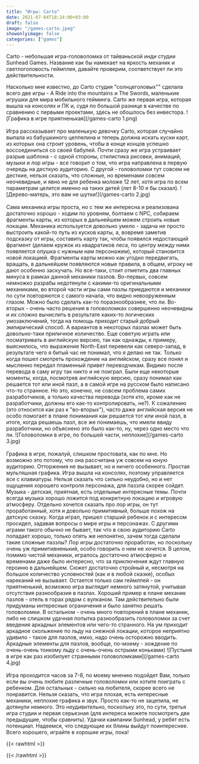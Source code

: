 ```yaml
---
title: "Игры: Carto"
date: 2021-07-04T18:24:00+03:00
draft: false
image: "/games-carto.jpeg"
showonlyimage: false
categories: ["games"]
---
```

Carto - небольшая игра-головоломка от тайваньской инди студии Sunhead Games. Название как бы намекает на яркость механик и светлоголовость геймплея, давайте проверим, соответствует ли это действительности.
<!--more-->
Насколько мне известно, до Carto студия "солнцеголовых"" сделала всего две игры - A Ride into the mountains и The Swords, маленькие игрушки для мира мобильного гейминга. Carto же первая игра, которая вышла на консолях и ПК и, судя по большой разнице в качестве по сравнению с первыми проектами, здесь не обошлось без инвестора.
![Графика в игре приятненькая](/games-carto 1.png)
</br>  
Игра рассказывает про маленькую девочку Carto, которая случайно выпала из бабушкиного цеппелина и теперь должна искать куски карт, из которых она строит уровень, чтобы в конце концов успешно воссоединиться со своей бабулей. Почти сразу же игра устраивает разрыв шаблона - с одной стороны, стилистика рисовки, анимаций, музыки и лор игры - все говорит о том, что игра направлена в первую очередь на десткую аудиторию. С другой - головоломки тут совсем не десткие, нельзя сказать, что сложные, но временами совсем неочевидные, и явно не для ребенка моложе 12 лет, хотя игра по всем параметрам целится именно на таких детей (лет 8-10 я бы сказал).
![Дерево-матерь, это вам не шутки!](/games-carto 2.jpg)
</br>  
Сама механика игры проста, но с тем же интересна и реализована достаточно хорошо - ходим по уровням, болтаем с NPC, собираем фрагменты карты, из которых в дальнейшем можем строить новые локации. Механика используется довольно умело - задача не просто выстроить какой-то путь из кусков карты, а, вовремя заметив подсказку от игры, составить карту так, чтобы появился недостающий фрагмент (делаем кружок из квадратиков леса, по центру между ними появляется опушка с нужным нам персонажем), который становится новой локацией. Фрагменты карты можно как угодно передвигать, вращать, в дальнейшем появляются новые правила, в общем, игроку не дают особенно заскучать. Но все-таки, стоит отметить два главных минуса в рамках данной механики пазлов. Во-первых, совсем немножко разрабы недотянули с какими-то оригинальными механиками, во второй части игры сами пазлы приедаются и механики по сути повторяются с самого начала, что видно невооруженным глазом. Можно было сделать как-то поразнообразнее, что ли. Во-вторых - очень часто решения в головоломках совершенно неочевидны и их сложно вычислить в результате каких-то логических умозаключений, тогда на помощь приходит старый добрый эмпирический способ. А вариантов в некоторых пазлах может быть довольно-таки приличное количество. Еще советую играть или посматривать в английскую версию, так как однажды, к примеру, выяснилось, что выражение North-East перевели как северо-запад, в результате чего я битый час не понимал, что я делаю не так. Только когда пошел смотреть прохождение на английском, сразу все понял и мысленно передал пламенный привет переводчикам. Видимо после перевода в саму игру так никто и не поиграл. Были еще некоторые моменты, когда, посмотрев английскую версию, сразу понимал как решается тот или иной пазл, а в самой игре на русском было написано что-то странное. Но это, конечно, не совсем проблема самих разработчиков, а только качества перевода (хотя кто, кроме как не разработчики, должны его как-то контролировать, не?). К сожалению (это относится как раз к "во-вторых"), часто даже английская версия не особо помогает в плане понимания как решается тот или иной пазл, в итоге, когда решаешь пазл, все же понимаешь, что имели ввиду разработчики, но объяснено это было как-то, ну, через одно место что ли.
![Головоломки в игре, по большей части, неплохие](/games-carto 3.jpg)
</br>  
Графика в игре, пожалуй, слишком простовата, как по мне. Но возможно это потому, что она рассчитана уж совсем на юную аудиторию. Отторжения не вызывает, но и ничего особенного. Простая мультяшная графика. Игра вышла на консолях, поэтому управляется все с клавиатуры. Нельзя сказать что сильно неудобно, но и нет ощущения хорошего контроля персонажа, для паззла скорее сойдет. Музыка - детская, приятная, есть отдельные интересные темы. Почти всегда музыка хорошо ложится под конкретную локацию и игровую атмосферу. Отдельно хочется сказать про лор игры, он тут проработанный, хотя и довольно примитивный, больше похож на детскую сказку. Когда играл, пришел старший ребенок и с интересом просидел, задавая вопросы о мире игры и персонажах. С другими играми такого обычно не бывает, так что в свою аудиторию Carto попадает хорошо, только опять же непонятно, зачем тогда сделали такие сложные паззлы? Лор игры достаточно проработан, но поскольку очень уж примитивненький, особо говорить о нем не хочется. В целом, помимо чистой механики, игралось достаточно атмосферно и временами даже было интересно, что за приключения ждут главную героиню в дальнейшем. Сюжет достаточно стройный и, несмотря на большое количество условностей (как и в любой сказке), особых нареканий не вызывает. Остается только сам геймлпей - он приятненький, возможно игра выглядит немного затянутой, учитывая отсутствия разнообразия в пазлах. Хороший пример в плане механик пазлов - отель в горах рядом с вулканом. Там действительно были придуманы интересные ограничения и было занятно решать головоломки. В остальном - очень много повторений в плане механик, либо не слишком удачная попытка разнообразить головоломки за счет введения аркадных элементов или чего-то странного. На ум приходит аркадное скольжение по льду на снежной локации, которое неприятно удивило - такое для пазлов, имхо, надо очень осторожно вводить. Аркадные элементы для пазлов, вообще, по-моему - хождение по очень-очень тонкому льду с очень-очень острыми коньками)
![Пустыня в игре как раз изобилует странными головоломками](/games-carto 4.jpg)
</br>  
Игра проходится часов за 7-8, по моему мнению подойдет Вам, только если вы очень любите различные головоломки или хотите поиграть с ребенком. Для остальных - сильно на любителя, скорее всего не понравится. Нельзя сказать, что игра плохая, есть интересные механики, неплохие графика и звук. Просто как-то не зацепила, не дотянули немного. Это неудивительно, поскольку это, по сути, третья игра студии и первая серьезная (для интереса можете посмотреть две предыдущие, чтобы сравнить). Удачки кампании Sunhead, у ребят есть потенциал. Надеемся, что следующие их блины выйдут поинтереснее. Всего хорошего, играйте в хорошие игры, пока!
</br>  


{{< rawhtml >}}
<div id="graphcomment"></div>
<script type="text/javascript">

  window.gc_params = {
    graphcomment_id: 'https-psyhut-ru',

    // if your website has a fixed header, indicate it's height in pixels
    fixed_header_height: 0,
  };
  
  (function() {
    var gc = document.createElement('script'); gc.type = 'text/javascript'; gc.async = true;
    gc.src = 'https://graphcomment.com/js/integration.js?' + Math.round(Math.random() * 1e8);
    (document.getElementsByTagName('head')[0] || document.getElementsByTagName('body')[0]).appendChild(gc);
  })();

</script>
{{< /rawhtml >}}